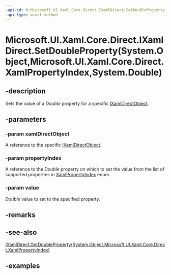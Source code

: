 ```yaml
---
-api-id: M:Microsoft.UI.Xaml.Core.Direct.IXamlDirect.SetDoubleProperty(System.Object,Microsoft.UI.Xaml.Core.Direct.XamlPropertyIndex,System.Double)
-api-type: winrt method
---
```


# Microsoft.UI.Xaml.Core.Direct.IXamlDirect.SetDoubleProperty(System.Object,Microsoft.UI.Xaml.Core.Direct.XamlPropertyIndex,System.Double)

<!--
public void SetDoubleProperty (object xamlDirectObject, Microsoft.UI.Xaml.Core.Direct.XamlPropertyIndex propertyIndex, double value);
-->

## -description

Sets the value of a *Double* property for a specific [IXamlDirectObject](ixamldirectobject.md).

## -parameters

### -param xamlDirectObject

A reference to the specific [IXamlDirectObject](ixamldirectobject.md).

### -param propertyIndex

A reference to the *Double* property on which to set the value from the list of supported properties in [XamlPropertyIndex](xamlpropertyindex.md) enum.

### -param value

*Double* value to set to the specified property.

## -remarks

## -see-also

[IXamlDirect.GetDoubleProperty(System.Object,Microsoft.UI.Xaml.Core.Direct.XamlPropertyIndex)](ixamldirect_getdoubleproperty_992637332.md)

## -examples

